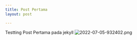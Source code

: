 ```yaml
---
title: Post Pertama
layout: post

---
```

Testting Post Pertama pada jekyll
![2022-07-05-932402.png](https://afdulanwaradani.github.io/blog/assets/2022-07-05-932402.png)
